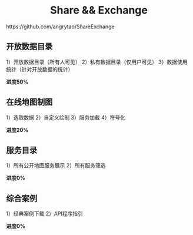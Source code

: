 <h1 align="center">Share && Exchange</h1>
https://github.com/angrytao/ShareExchange

## 开放数据目录
1）开放数据目录（所有人可见）
2）私有数据目录（仅用户可见）
3）数据使用统计（针对开放数据的统计）

**进度50%**

## 在线地图制图
1）选取数据
2）自定义绘制
3）服务加载
4）符号化

**进度20%**

## 服务目录
1）所有公开地图服务展示
2）所有服务筛选

**进度0%**

## 综合案例
1）经典案例下载
2）API程序指引

**进度0%**